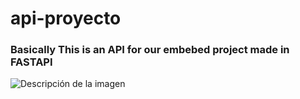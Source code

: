 # api-proyecto
### Basically This is an API for our embebed project made in FASTAPI 

![Descripción de la imagen](https://i.pinimg.com/564x/46/77/9c/46779ce49dae77fa778b345dca16ddf2.jpg)

